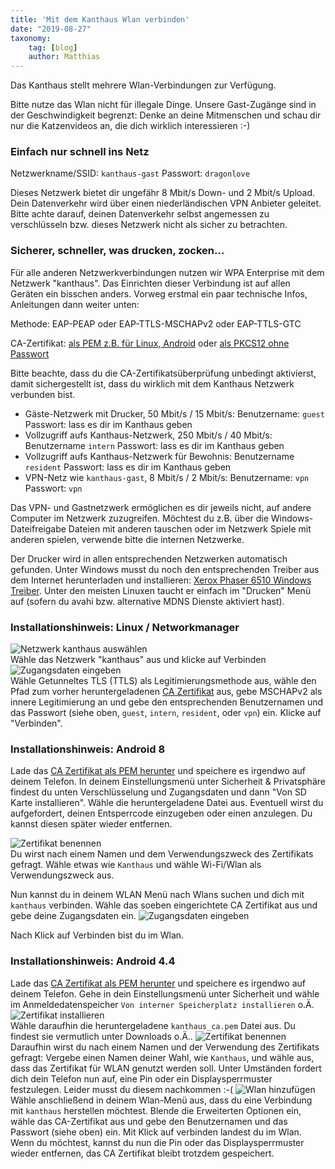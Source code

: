 ```yaml
---
title: 'Mit dem Kanthaus Wlan verbinden'
date: "2019-08-27"
taxonomy:
    tag: [blog]
    author: Matthias
---
```


Das Kanthaus stellt mehrere Wlan-Verbindungen zur Verfügung.

Bitte nutze das Wlan nicht für illegale Dinge. Unsere Gast-Zugänge sind in der Geschwindigkeit begrenzt: Denke an deine Mitmenschen und schau dir nur die Katzenvideos an, die dich wirklich interessieren :-)

### Einfach nur schnell ins Netz

Netzwerkname/SSID: `kanthaus-gast`
Passwort: `dragonlove`

Dieses Netzwerk bietet dir ungefähr 8 Mbit/s Down- und 2 Mbit/s Upload. Dein Datenverkehr wird über einen niederländischen VPN Anbieter geleitet. Bitte achte darauf, deinen Datenverkehr selbst angemessen zu verschlüsseln bzw. dieses Netzwerk nicht als sicher zu betrachten.

###  Sicherer, schneller, was drucken, zocken...

Für alle anderen Netzwerkverbindungen nutzen wir WPA Enterprise mit dem Netzwerk "kanthaus". Das Einrichten dieser Verbindung ist auf allen Geräten ein bisschen anders. Vorweg erstmal ein paar technische Infos, Anleitungen dann weiter unten:

Methode: EAP-PEAP oder EAP-TTLS-MSCHAPv2 oder EAP-TTLS-GTC

CA-Zertifikat: [als PEM z.B. für Linux, Android](kanthaus_ca.pem) oder [als PKCS12 ohne Passwort](kanthaus_ca.p12)

Bitte beachte, dass du die CA-Zertifikatsüberprüfung unbedingt aktivierst, damit sichergestellt ist, dass du wirklich mit dem Kanthaus Netzwerk verbunden bist.

* Gäste-Netzwerk mit Drucker, 50 Mbit/s / 15 Mbit/s: Benutzername: `guest` Passwort: lass es dir im Kanthaus geben
* Vollzugriff aufs Kanthaus-Netzwerk, 250 Mbit/s / 40 Mbit/s: Benutzername `intern` Passwort: lass es dir im Kanthaus geben
* Vollzugriff aufs Kanthaus-Netzwerk für Bewohnis: Benutzername `resident` Passwort: lass es dir im Kanthaus geben
* VPN-Netz wie `kanthaus-gast`, 8 Mbit/s / 2 Mbit/s: Benutzername: `vpn` Passwort: `vpn`

Das VPN- und Gastnetzwerk ermöglichen es dir jeweils nicht, auf andere Computer im Netzwerk zuzugreifen. Möchtest du z.B. über die Windows-Dateifreigabe Dateien mit anderen tauschen oder im Netzwerk Spiele mit anderen spielen, verwende bitte die internen Netzwerke.

Der Drucker wird in allen entsprechenden Netzwerken automatisch gefunden. Unter Windows musst du noch den entsprechenden Treiber aus dem Internet herunterladen und installieren: [Xerox Phaser 6510 Windows Treiber](https://www.support.xerox.com/support/phaser-6510/downloads/enus.html?operatingSystem=win7&fileLanguage=de). Unter den meisten Linuxen taucht er einfach im "Drucken" Menü auf (sofern du avahi bzw. alternative MDNS Dienste aktiviert hast).

### Installationshinweis: Linux / Networkmanager
![Netzwerk kanthaus auswählen](linux_select_network.png)<br>
Wähle das Netzwerk "kanthaus" aus und klicke auf Verbinden
![Zugangsdaten eingeben](linux_credentials.png)<br>
Wähle Getunneltes TLS (TTLS) als Legitimierungsmethode aus, wähle den Pfad zum vorher heruntergeladenen [CA Zertifikat](kanthaus_ca.pem) aus, gebe MSCHAPv2 als innere Legitimierung an und gebe den entsprechenden Benutzernamen und das Passwort (siehe oben, `guest`, `intern`, `resident`, oder `vpn`) ein. Klicke auf "Verbinden".

### Installationshinweis: Android 8
Lade das [CA Zertifikat als PEM herunter](kanthaus_ca.pem) und speichere es irgendwo auf deinem Telefon.
In deinem Einstellungsmenü unter Sicherheit & Privatsphäre findest du unten Verschlüsselung und Zugangsdaten und dann "Von SD Karte installieren". Wähle die heruntergeladene Datei aus.
Eventuell wirst du aufgefordert, deinen Entsperrcode einzugeben oder einen anzulegen. Du kannst diesen später wieder entfernen.

![Zertifikat benennen](1android8_name_certificate.jpg)<br>
Du wirst nach einem Namen und dem Verwendungszweck des Zertifikats gefragt. Wähle etwas wie `Kanthaus` und wähle Wi-Fi/Wlan als Verwendungszweck aus.

Nun kannst du in deinem WLAN Menü nach Wlans suchen und dich mit `kanthaus` verbinden. Wähle das soeben eingerichtete CA Zertifikat aus und gebe deine Zugangsdaten ein.
![Zugangsdaten eingeben](android8_enter_credentials.jpg)<br>

Nach Klick auf Verbinden bist du im Wlan.

### Installationshinweis: Android 4.4
Lade das [CA Zertifikat als PEM herunter](kanthaus_ca.pem) und speichere es irgendwo auf deinem Telefon.
Gehe in dein Einstellungsmenü unter Sicherheit und wähle im Anmeldedatenspeicher `Von interner Speicherplatz installieren` o.Ä.
![Zertifikat installieren](android44_menu_install.png)<br>
Wähle daraufhin die heruntergeladene `kanthaus_ca.pem` Datei aus. Du findest sie vermutlich unter Downloads o.Ä..
![Zertifikat benennen](android44_save_certificate.png)<br>
Daraufhin wirst du nach einem Namen und der Verwendung des Zertifikats gefragt: Vergebe einen Namen deiner Wahl, wie `Kanthaus`, und wähle aus, dass das Zertifikat für WLAN genutzt werden soll.
Unter Umständen fordert dich dein Telefon nun auf, eine Pin oder ein Displaysperrmuster festzulegen. Leider musst du diesem nachkommen :-(
![Wlan hinzufügen](android44_add_wifi.png)<br>
Wähle anschließend in deinem Wlan-Menü aus, dass du eine Verbindung mit `kanthaus` herstellen möchtest. Blende die Erweiterten Optionen ein, wähle das CA-Zertifikat aus und gebe den Benutzernamen und das Passwort (siehe oben) ein. Mit Klick auf verbinden landest du im Wlan.
Wenn du möchtest, kannst du nun die Pin oder das Displaysperrmuster wieder entfernen, das CA Zertifikat bleibt trotzdem gespeichert.
